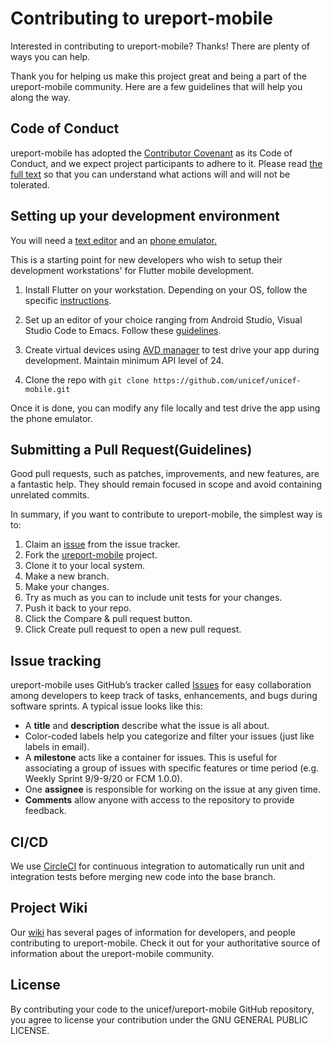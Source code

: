 # Contributing to ureport-mobile

Interested in contributing to ureport-mobile? Thanks! There are plenty of ways you can help.

Thank you for helping us make this project great and being a part of the ureport-mobile community. Here are a few guidelines that will help you along the way.

## Code of Conduct

ureport-mobile has adopted the [Contributor Covenant](https://www.contributor-covenant.org/) as its Code of Conduct, and we expect project participants to adhere to it.
Please read [the full text](/CODE_OF_CONDUCT.md) so that you can understand what actions will and will not be tolerated.


## Setting up your development environment
You will need a [text editor](https://flutter.dev/docs/get-started/install) and an [phone emulator.](https://developer.android.com/studio/run/managing-avds)

This is a starting point for new developers who wish to setup their development workstations' for Flutter mobile development.

1. Install Flutter on your workstation. Depending on your OS, follow the specific [instructions](https://flutter.dev/docs/get-started/install).
2. Set up an editor of your choice ranging from Android Studio, Visual Studio Code to Emacs. Follow these [guidelines](https://flutter.dev/docs/get-started/install).
3. Create virtual devices using [AVD manager](https://developer.android.com/studio/run/managing-avds) to test drive your app during development. Maintain minimum API level of 24.

4. Clone the repo with `git clone https://github.com/unicef/unicef-mobile.git`

Once it is done, you can modify any file locally and test drive the app using the phone emulator.

## Submitting a Pull Request(Guidelines)

Good pull requests, such as patches, improvements, and new features, are a fantastic help. They should remain focused in scope and avoid containing unrelated commits.

In summary, if you want to contribute to ureport-mobile, the simplest way is to:
1. Claim an [issue](https://github.com/unicef/ureport-mobile/issues) from the issue tracker.
2. Fork the [ureport-mobile](https://github.com/unicef/ureport-mobile) project.
3. Clone it to your local system.
4. Make a new branch.
5. Make your changes.
6. Try as much as you can to include unit tests for your changes. 
7. Push it back to your repo.
8. Click the Compare & pull request button.
9. Click Create pull request to open a new pull request.



## Issue tracking

ureport-mobile uses GitHub’s tracker called [Issues](https://github.com/unicef/ureport-mobile/issues) for easy collaboration among developers to keep track of tasks, enhancements, and bugs during software sprints. A typical issue looks like this:
* A **title** and **description** describe what the issue is all about.
* Color-coded labels help you categorize and filter your issues (just like labels in email).
* A **milestone** acts like a container for issues. This is useful for associating a group of issues with specific features or time period (e.g. Weekly Sprint 9/9-9/20 or FCM 1.0.0). 
* One **assignee** is responsible for working on the issue at any given time.
* **Comments** allow anyone with access to the repository to provide feedback.


## CI/CD
We use [CircleCI](https://circleci.com/) for continuous integration to automatically run unit and integration tests before merging new code into the base branch. 

## Project Wiki
Our [wiki](https://github.com/unicef/ureport-mobile/wiki) has several pages of information for developers, and people contributing to ureport-mobile. Check it out for your authoritative source of information about the ureport-mobile community.

## License

By contributing your code to the unicef/ureport-mobile GitHub repository, you agree to license your contribution under the GNU GENERAL PUBLIC LICENSE.

